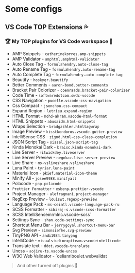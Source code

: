 # Some configs

## VS Code TOP Extensions 💦

### 🏆 My TOP plugins for VS Code workspace 🧰

* AMP Snippets - `catherinekorres.amp-snippets`
* AMP Validator - `amphtml.amphtml-validator`
* Auto Close Tag - `formulahendry.auto-close-tag`
* Auto Rename Tag - `formulahendry.auto-rename-tag`
* Auto Complete Tag - `formulahendry.auto-complete-tag`
* Beautify - `hookyqr.beautify`
* Better Comments - `aaron-bond.better-comments`
* Bracket Pair Colorizer - `coenraads.bracket-pair-colorizer`
* Code Time - `softwaredotcom.swdc-vscode`
* CSS Navigation - `pucelle.vscode-css-navigation`
* Css Compact - `jsonchou.css-compact`
* Expand Region - `letrieu.expand-region`
* HTML Format - `mohd-akram.vscode-html-format`
* HTML Snippets - `abusaidm.html-snippets`
* Wraps Selection - `bradgashler.htmltagwrap`
* Image Preview - `kisstkondoros.vscode-gutter-preview`
* IntelliSense CSS - `zignd.html-css-class-completion`
* JSON Script Tag - `sissel.json-script-tag`
* Kinda Monokai Dark - `braisc.kinda-monokai-dark`
* Live Server - `ritwickdey.liveserver`
* Live Server Preview - `negokaz.live-server-preview`
* Live Share - `ms-vsliveshare.vsliveshare`
* Luna Paint - `tyriar.luna-paint`
* Material Icon - `pkief.material-icon-theme`
* Minify All - `josee9988.minifyall `
* Polacode - `pnp.polacode`
* `Prettier Formatter` - `esbenp.prettier-vscode`
* Project Manager - `alefragnani.project-manager`
* RegExp Preview - `louiswt.regexp-preview`
* Language Pack - `ms-ceintl.vscode-language-pack-ru`
* SCSS Formatter - `sibiraj-s.vscode-scss-formatter`
* SCSS IntelliSensemrmlnc.vscode-scss`
* Settings Sync - `shan.code-settings-sync`
* Shortcut Menu Bar - `jerrygoyal.shortcut-menu-bar`
* Svg Preview - `simonsiefke.svg-preview`
* TinyPNG API - `andi1984.tinypng`
* IntelliCode - `visualstudioexptteam.vscodeintellicode`
* Translate text - `ddot.vscode-translate`
* Uncss - `aojiru-ts.vscode-uncss`
* W3C Web Validator - `celianriboulet.webvalidat

> And other turned off plugins 🚧
